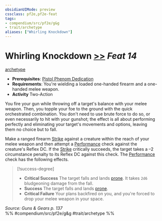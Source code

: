 ```yaml
---
obsidianUIMode: preview
cssclass: pf2e,pf2e-feat
tags:
- compendium/src/pf2e/g&g
- trait/archetype
aliases: ["Whirling Knockdown"]
---
```

# Whirling Knockdown  [>>](/rules/core-rulebook/chapter-9-playing-the-game.md#Actions "Two-Action") *Feat 14*  
[archetype](/rules/traits/archetype.md)  

- **Prerequisites**: [Pistol Phenom Dedication](/compendium/feats/pistol-phenom-dedication-g-g.md)
- **Requirements**: You're wielding a loaded one-handed firearm and a one-handed melee weapon.
- **Activity** Two-Action

You fire your gun while throwing off a target's balance with your melee weapon. Then, you topple your foe to the ground with the quick orchestrated combination. You don't need to use brute force to do so, or even necessarily to hit with your gunshot; the effect is all about performing perfectly and eliminating your target's movements and options, leaving them no choice but to fall.

Make a ranged firearm [Strike](/rules/actions/strike.md) against a creature within the reach of your melee weapon and then attempt a [Performance](/compendium/skills.md#Performance) check against the creature's Reflex DC. If the [Strike](/rules/actions/strike.md) critically succeeds, the target takes a –2 circumstance penalty to its Reflex DC against this check. The [Performance](/compendium/skills.md#Performance) check has the following effects.

> [!success-degree] 
> - **Critical Success** The target falls and lands [prone](/rules/conditions.md#Prone). It takes `2d6` bludgeoning damage from the fall.
> - **Success** The target falls and lands [prone](/rules/conditions.md#Prone).
> - **Critical Failure** Your plans backfired on you, and you're forced to drop your melee weapon in your space.

*Source: Guns & Gears p. 137*  
%% #compendium/src/pf2e/g&g #trait/archetype %%